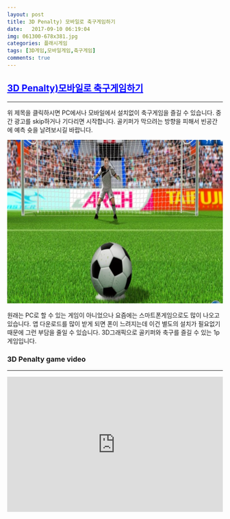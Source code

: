 ```yaml
---
layout: post
title: 3D Penalty) 모바일로 축구게임하기
date:   2017-09-10 06:19:04
img: 061300-678x381.jpg
categories: 플래시게임
tags: [3D게임,모바일게임,축구게임]
comments: true
---
```


<h2><a style="color: #0000ff;" href="https://games.cdn.famobi.com/html5games/0/3d-penalty/v040/?fg_domain=play.famobi.com&amp;fg_aid=A-GP5R0&amp;fg_uid=f6e2ba91-50ba-4bae-88a8-5f1434e6fa04&amp;fg_pid=2d7d572c-3908-44a3-8342-e68d9f4561b6&amp;fg_beat=922"target="_blank">3D Penalty)모바일로 축구게임하기</a></h2>

<hr />

위 제목을 클릭하시면 PC에서나 모바일에서 설치없이 축구게임을 즐길 수 있습니다. 중간 광고를 skip하거나 기다리면 시작합니다. 골키퍼가 막으려는 방향을 피해서 빈공간에 예측 슛을 날려보시길 바랍니다.

<img class="alignnone size-mh-magazine-lite-content wp-image-127" src="/images/061300-678x381.jpg" alt="" width="100%" height="381" />

원래는 PC로 할 수 있는 게임이 아니었으나 요즘에는 스마트폰게임으로도 많이 나오고 있습니다. 앱 다운로드를 많이 받게 되면 폰이 느려지는데 이건 별도의 설치가 필요없기 때문에 그런 부담을 줄일 수 있습니다. 3D그래픽으로 골키퍼와 축구를 즐길 수 있는 1p게임입니다.
<h3>3D Penalty game video</h3>

<hr />

<iframe src="https://www.youtube.com/embed/7VwHqkOd1f0?rel=0" width="100%" height="315" frameborder="0" allowfullscreen="allowfullscreen"></iframe>
